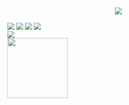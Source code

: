 <h1 align="center">
  <a href="https://sunguoqi.com/">
    <img src="https://readme-typing-svg.herokuapp.com/?lines=console.log(%22Hello%2C%20World!%22);小王同学祝您今天愉快!&center=true&size=27">
  </a>
</h1>
<span >
	<img  src="https://img.shields.io/badge/-HTML5-E34F26?style=flat-square&logo=html5&logoColor=white" />
	<img  src="https://img.shields.io/badge/-C++-1572B6?style=flat-square&logo=C++" />
	<img  src="https://img.shields.io/badge/-C-oringe?style=flat-square&logo=C" />
</span>

<img src="https://quotes-github-readme.vercel.app/api?type=horizontal&theme=dark" />

<div align="wzjawe">
    <img  src="https://github-readme-stats-git-masterrstaa-rickstaa.vercel.app/api/top-langs/?username=wzjawe&layout=compact&langs_count=6&text_color=000&icon_color=fff&bg_color=0,52fa5a,4dfcff,c64dff&theme=graywhite" />
</div>

<div align="wzjawe">
    <img height="137px" src="https://github-readme-stats-git-masterrstaa-rickstaa.vercel.app/api?username=wzjawe&hide_border=true&show_icons=trueline_height=21&text_color=000&icon_color=000&bg_color=0,ea6161,ffc64d,fffc4d,52fa5a&theme=graywhite" />
</div>



